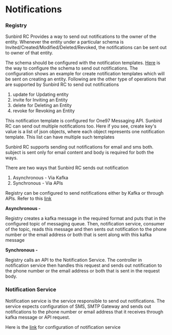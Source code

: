 # Notifications

### Registry

Sunbird RC Provides a way to send out notifications to the owner of the entity. Whenever the entity under a particular schema is Invited/Created/Modified/Deleted/Revoked, the notifications can be sent out to owner of that entity.&#x20;

The schema should be configured with the notification templates. [Here](../use/schema-configuration.md#notification-templates) is the way to configure the schema to send out notifications. The configuration shows an example for create notification templates which will be sent on creating an entity. Following are the other type of operations that are supported by Sunbird RC to send out notifications

1. update for Updating entity
2. invite for Inviting an Entity
3. delete for Deleting an Entity
4. revoke for Revoking an Entity

This notification template is configured for One97 Messaging API. Sunbird RC can send out multiple notifications too. Here if you see, create key's value is a list of json objects, where each object represents one notification template. This list can have multiple such templates

Sunbird RC supports sending out notifications for email and sms both. subject is sent only for email content and body is required for both the ways.

There are two ways that Sunbird RC sends out notification

1. Asynchronous - Via Kafka
2. Synchronous - Via APIs

Registry can be configured to send notifications either by Kafka or through APIs. Refer to this [link](configuration.md#registry-configurations)

**Asynchronous -**

Registry creates a kafka message in the required format and puts that in the configured topic of  messaging queue. Then, notification service, consumer of the topic, reads this message and then sents out notification to the phone number or the email address or both that is sent along with this kafka message

**Synchronous -**

Registry calls an API to the Notification Service. The controller in notification service then handles this request and sends out notification to the phone number or the email address or both that is sent in the request body.

### **Notification Service**

Notification service is the service responsible to send out notifications. The service expects configuration of SMS, SMTP Gateway and sends out notifications to the phone number or email address that it receives through kafka message or API request.

Here is the [link](configuration.md#notification-service) for configuration of notification service&#x20;
